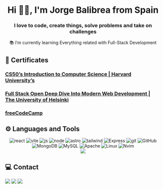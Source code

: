 <div align="center">
  <h1>Hi 👋🏼, I'm Jorge Balibrea from Spain</h1>
  <h3>I love to code, create things, solve problems and take on challenges</h3>
  <p>
    📚 I’m currently learning Everything related with Full-Stack Development
  </p>
</div>

<div>
  <h2>📑 Certificates</h2>
  <h3>
    <a href="https://cs50.harvard.edu/certificates/3d787326-fdb2-42c6-acaa-ba67a0bb4e3a">CS50’s Introduction to Computer
      Science | Harvard University’s
    </a>
  </h3>
  <h3>
    <a href="https://studies.cs.helsinki.fi/stats/api/certificate/fullstackopen/en/da07f9fc0b1776ed6ca619e7b88b60a0">Full
      Stack Open Deep Dive Into Modern Web Development | The University of
      Helsinki</a>
  </h3>
  <h3>
    <a href="https://www.freecodecamp.org/fcc7cc48d20-7faf-425e-8339-08a00f56a30c">freeCodeCamp</a>
  </h3>
</div>
<h2>⚙️ Languages and Tools</h2>
<div align="center">
  <img title="react" alt="react"
    src="https://img.shields.io/badge/React-20232A?style=for-the-badge&logo=react&logoColor=61DAFB" />
  <img title="vite" alt="vite"
    src="https://img.shields.io/badge/Vite-B73BFE?style=for-the-badge&logo=vite&logoColor=FFD62E" />
  <img title="js" alt="js"
    src="https://img.shields.io/badge/JavaScript-323330?style=for-the-badge&logo=javascript&logoColor=F7DF1E" />
  <img title="node" alt="node"
    src="https://img.shields.io/badge/Node%20js-339933?style=for-the-badge&logo=nodedotjs&logoColor=white" />
  <img title="Astro" alt="astro"
    src="https://img.shields.io/badge/Astro-0C1222?style=for-the-badge&logo=astro&logoColor=FDFDFE" />
  <img title="Tailwind" alt="tailwind"
    src="https://img.shields.io/badge/Tailwind%20CSS-38B2AC?style=for-the-badge&logo=tailwind-css&logoColor=white" />
  <img title="Express" alt="Express"
    src="https://img.shields.io/badge/Express%20js-000000?style=for-the-badge&logo=express&logoColor=white" />
  <img title="git" alt="git"
    src="https://img.shields.io/badge/GIT-E44C30?style=for-the-badge&logo=git&logoColor=white" />
  <img title="GitHub" alt="GitHub"
    src="https://img.shields.io/badge/GitHub-100000?style=for-the-badge&logo=github&logoColor=white" />
  <img title="MongoDB" alt="MongoDB"
    src="https://img.shields.io/badge/MongoDB-4EA94B?style=for-the-badge&logo=mongodb&logoColor=white" />
  <img title="MySQL" alt="MySQL"
    src="https://img.shields.io/badge/MySQL-005C84?style=for-the-badge&logo=mysql&logoColor=white" />
  <img title="Apache" alt="Apache"
    src="https://img.shields.io/badge/Apache-D22128?style=for-the-badge&logo=Apache&logoColor=white" />
  <img title="Linux" alt="Linux"
    src="https://img.shields.io/badge/Linux-FCC624?style=for-the-badge&logo=linux&logoColor=black" />
  <img title="Nvim" alt="Nvim"
    src="https://img.shields.io/badge/NeoVim-%2357A143.svg?&style=for-the-badge&logo=neovim&logoColor=white" />
</div>

<div align="center">
  <img
    src="https://github-readme-stats.vercel.app/api/top-langs/?username=jbalibrea1&show_icons=true&locale=en&layout=compact&theme=dracula" />
</div>

<h2>💻 Contact</h2>
<div>
  <a href="https://www.jbalibrea.dev"><img
      src="https://img.shields.io/badge/jbalibrea.dev-000000?style=for-the-badge&logo=About.me&logoColor=white" /></a>
  <a href="https://www.linkedin.com/in/jbalibrea/"><img
      src="https://img.shields.io/badge/jbalibrea-0077B5?style=for-the-badge&logo=linkedin&logoColor=white" /></a>
  <a href="mailto:jorge.balibrea1@gmail.com"><img
      src="https://img.shields.io/badge/-jorge.balibrea1@gmail.com-D14836?style=for-the-badge&logo=gmail&logoColor=white&link=mailto:jorge.balibrea1@gmail.com" /></a>
</div>
